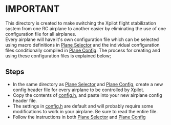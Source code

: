 # IMPORTANT

This directory is created to make switching the Xpilot flight stabilization system from one RC airplane to another easier by eliminating the use of one configuration file for all airplanes.  
Every airplane will have it's own configuration file which can be selected using macro definitions in [Plane Selector](src/PlaneSelector.h) and the individual configuration files conditionally compiled in [Plane Config](src/PlaneConfig.h). The process for creating and using these configuration files is explained below;

## Steps

- In the same directory as [Plane Selector](src/PlaneSelector.h) and [Plane Config](src/PlaneConfig.h), create a new config header file for every airplane to be controlled by Xpilot.
- Copy the contents of [config.h](src/config.h), and paste into your new airplane config header file.
- The settings in [config.h](src/config.h) are default and will probably require some modifications to work in your airplane. Be sure to read the entire file.
- Follow the instructions in both [Plane Selector](src/PlaneSelector.h) and [Plane Config](src/PlaneConfig.h)
